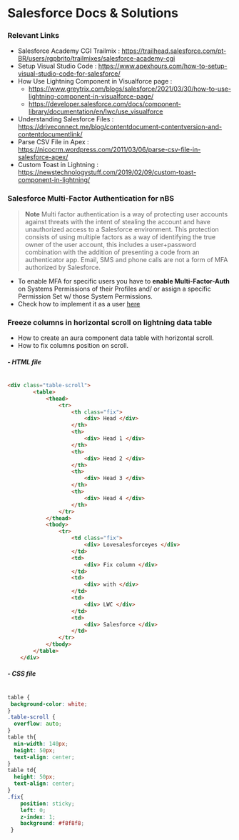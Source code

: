 # Salesforce Docs & Solutions

### Relevant Links
  
  - Salesforce Academy CGI Trailmix : https://trailhead.salesforce.com/pt-BR/users/rgpbrito/trailmixes/salesforce-academy-cgi
  - Setup Visual Studio Code : https://www.apexhours.com/how-to-setup-visual-studio-code-for-salesforce/
  - How Use Lightning Component in Visualforce page : 
    - https://www.greytrix.com/blogs/salesforce/2021/03/30/how-to-use-lightning-component-in-visualforce-page/
    - https://developer.salesforce.com/docs/component-library/documentation/en/lwc/use_visualforce
  - Understanding Salesforce Files : https://driveconnect.me/blog/contentdocument-contentversion-and-contentdocumentlink/
  - Parse CSV File in Apex : https://nicocrm.wordpress.com/2011/03/06/parse-csv-file-in-salesforce-apex/
  - Custom Toast in Lightning : https://newstechnologystuff.com/2019/02/09/custom-toast-component-in-lightning/
   

### Salesforce Multi-Factor Authentication for nBS
>**Note** Multi factor authentication is a way of protecting user accounts against threats with the intent of stealing the account and have unauthorized access to a Salesforce environment. This protection consists of using multiple factors as a way of identifying the true owner of the user account, this includes a user+password combination with the addition of presenting a code from an authenticator app. Email, SMS and phone calls are not a form of MFA authorized by Salesforce.

  - To enable MFA for specific users you have to **enable Multi-Factor-Auth** on Systems Permissions of their Profiles and/ or assign a specific Permission Set w/ those System Permissions.
  - Check how to implement it as a user [here](Resources/Multi-Factor-Authentication.pdf)
  
### Freeze columns in horizontal scroll on lightning data table
  - How to create an aura component data table with horizontal scroll.
  - How to fix columns position on scroll. 
  
  ##### - HTML file
  ```html 

  <div class="table-scroll">
          <table>
              <thead>
                  <tr>
                      <th class="fix">
                          <div> Head </div>
                      </th>
                      <th>
                          <div> Head 1 </div>
                      </th>
                      <th>
                          <div> Head 2 </div>
                      </th>
                      <th>
                          <div> Head 3 </div>
                      </th>
                      <th>
                          <div> Head 4 </div>
                      </th>
                  </tr>
              </thead>
              <tbody>
                  <tr>
                      <td class="fix">
                          <div> Lovesalesforceyes </div>
                      </td>
                      <td>
                          <div> Fix column </div>
                      </td>
                      <td>
                          <div> with </div>
                      </td>
                      <td>
                          <div> LWC </div>
                      </td>
                      <td>
                          <div> Salesforce </div>
                      </td>
                  </tr>
              </tbody>
          </table>
      </div>
  ```
  ##### - CSS file

  ```css

  table {
   background-color: white;
  }
  .table-scroll {
    overflow: auto;
  }
  table th{
    min-width: 140px;
    height: 50px;
    text-align: center;
  }
  table td{
    height: 50px;
    text-align: center;
  }
  .fix{
      position: sticky;
      left: 0;
      z-index: 1;
      background: #f8f8f8;
   }

   ```
 
